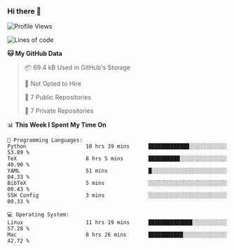 ### Hi there 👋

<!--
**huayuan4396/huayuan4396** is a ✨ _special_ ✨ repository because its `README.md` (this file) appears on your GitHub profile.

Here are some ideas to get you started:

- 🔭 I’m currently working on ...
- 🌱 I’m currently learning ...
- 👯 I’m looking to collaborate on ...
- 🤔 I’m looking for help with ...
- 💬 Ask me about ...
- 📫 How to reach me: ...
- 😄 Pronouns: ...
- ⚡ Fun fact: ...
-->

<!--START_SECTION:waka-->
![Profile Views](http://img.shields.io/badge/Profile%20Views-0-blue)

![Lines of code](https://img.shields.io/badge/From%20Hello%20World%20I%27ve%20Written-5.6%20thousand%20lines%20of%20code-blue)

**🐱 My GitHub Data** 

> 📦 69.4 kB Used in GitHub's Storage 
 > 
> 🚫 Not Opted to Hire
 > 
> 📜 7 Public Repositories 
 > 
> 🔑 7 Private Repositories 
 > 
📊 **This Week I Spent My Time On** 

```text
💬 Programming Languages: 
Python                   10 hrs 39 mins      █████████████░░░░░░░░░░░░   53.89 % 
TeX                      8 hrs 5 mins        ██████████░░░░░░░░░░░░░░░   40.90 % 
YAML                     51 mins             █░░░░░░░░░░░░░░░░░░░░░░░░   04.33 % 
BibTeX                   5 mins              ░░░░░░░░░░░░░░░░░░░░░░░░░   00.43 % 
SSH Config               3 mins              ░░░░░░░░░░░░░░░░░░░░░░░░░   00.33 % 

💻 Operating System: 
Linux                    11 hrs 19 mins      ██████████████░░░░░░░░░░░   57.28 % 
Mac                      8 hrs 26 mins       ███████████░░░░░░░░░░░░░░   42.72 % 
```


<!--END_SECTION:waka-->
